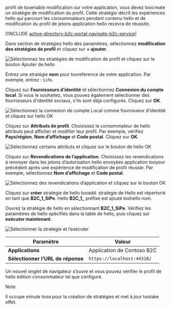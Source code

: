 profil de tooenable modification sur votre application, vous devez toocreate un stratégie de modification du profil. Cette stratégie décrit les expériences hello qui parcourt les consommateurs pendant contenu hello et de modification du profil de jetons application hello recevra de réussite.

[!INCLUDE [active-directory-b2c-portal-navigate-b2c-service](active-directory-b2c-portal-navigate-b2c-service.md)]

Dans section de stratégies hello des paramètres, sélectionnez **modification des stratégies de profil** et cliquez sur **+ ajouter**.

![Sélectionnez les stratégies de modification de profil et cliquez sur le bouton Ajouter de hello](media/active-directory-b2c-create-profile-editing-policy/add-b2c-editing-policy.png)

Entrez une stratégie **nom** pour tooreference de votre application. Par exemple, entrez : `SiPe`.

Cliquez sur **Fournisseurs d’identité** et sélectionnez **Connexion du compte local**. Si vous le souhaitez, vous pouvez également sélectionner des fournisseurs d'identité sociaux, s'ils sont déjà configurés. Cliquez sur **OK**.

![Sélectionnez la connexion de compte Local comme fournisseur d’identité et cliquez sur hello OK](media/active-directory-b2c-create-profile-editing-policy/add-b2c-editing-identity-providers.png)

Cliquez sur **Attributs de profil**. Choisissez le consommateur de hello attributs peut afficher et modifier leur profil. Par exemple, vérifiez **Pays/région**, **Nom d’affichage** et **Code postal**. Cliquez sur **OK**.

![Sélectionnez certains attributs et cliquez sur le bouton de hello OK](media/active-directory-b2c-create-profile-editing-policy/add-b2c-editing-attributes.png)

Cliquez sur **Revendications de l’application**. Choisissez les revendications à renvoyer dans les jetons d’autorisation hello envoyées application tooyour précédent après une expérience de modification de profil réussie. Par exemple, sélectionnez **Nom d’affichage** et **Code postal**.

![Sélectionnez des revendications d’application et cliquez sur le bouton OK](media/active-directory-b2c-create-profile-editing-policy/add-b2c-editing-application-claims.png)

Cliquez sur **créer** stratégie de hello tooadd. stratégie de Hello est répertorié en tant que **B2C_1_SiPe**. Hello **B2C_1_** préfixe est ajouté toohello nom.

Ouvrez la stratégie de hello en sélectionnant **B2C_1_SiPe**. Vérifiez les paramètres de hello spécifiés dans la table de hello, puis cliquez sur **exécuter maintenant**.

![Sélectionner la stratégie et l’exécuter](media/active-directory-b2c-create-profile-editing-policy/run-b2c-editing-policy.png)

| Paramètre      | Valeur  |
| ------------ | ------ |
| **Applications** | Application de Contoso B2C |
| **Sélectionner l’URL de réponse** | `https://localhost:44316/` |

Un nouvel onglet de navigateur s’ouvre et vous pouvez vérifier le profil de hello édition consommateur tel que configuré.

> [!NOTE]
> Il occupe minute tooa pour la création de stratégies et met à jour tootake effet.
>